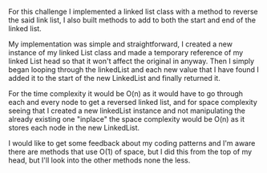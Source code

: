 For this challenge I implemented a linked list class with a method to reverse the said link list, I also built methods to add to both the start and end of the linked list.

My implementation was simple and straightforward, I created a new instance of my linked List class and made a temporary reference of my linked List head so that it won't affect the original in anyway. Then I simply began looping through the linkedList and each new value that I have found I added it to the start of the new LinkedList and finally returned it.

For the time complexity it would be O(n) as it would have to go through each and every node to get a reversed linked list, and for space complexity seeing that I created a new linkedList instance and not manipulating the already existing one "inplace" the space complexity would be O(n) as it stores each node in the new LinkedList.

I would like to get some feedback about my coding patterns and I'm aware there are methods that use O(1) of space, but I did this from the top of my head, but I'll look into the other methods none the less.
